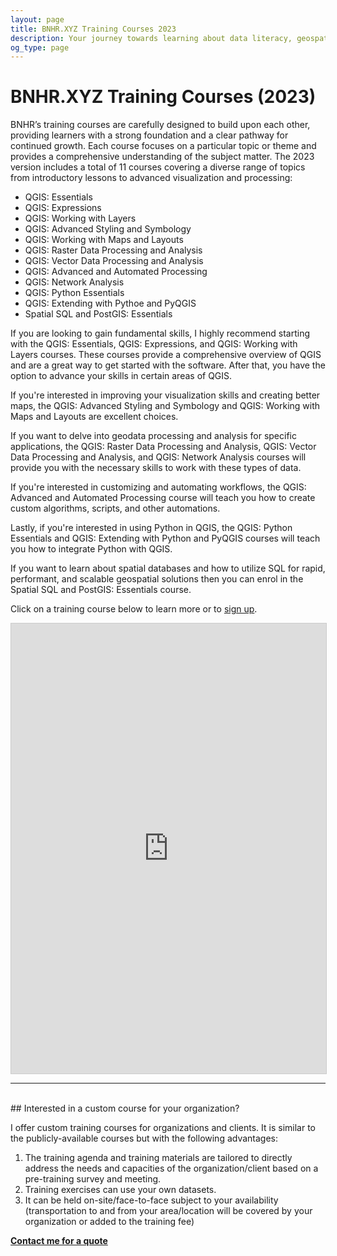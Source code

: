 ```yaml
---
layout: page
title: BNHR.XYZ Training Courses 2023
description: Your journey towards learning about data literacy, geospatial, and free and open source software starts here.
og_type: page
---
```

# BNHR.XYZ Training Courses (2023)

BNHR’s training courses are carefully designed to build upon each other, providing learners with a strong foundation and a clear pathway for continued growth. Each course focuses on a particular topic or theme and provides a comprehensive understanding of the subject matter. The 2023 version includes a total of 11 courses covering a diverse range of topics from introductory lessons to advanced visualization and processing:

- QGIS: Essentials
- QGIS: Expressions
- QGIS: Working with Layers
- QGIS: Advanced Styling and Symbology
- QGIS: Working with Maps and Layouts
- QGIS: Raster Data Processing and Analysis
- QGIS: Vector Data Processing and Analysis
- QGIS: Advanced and Automated Processing
- QGIS: Network Analysis
- QGIS: Python Essentials
- QGIS: Extending with Pythoe and PyQGIS
- Spatial SQL and PostGIS: Essentials

If you are looking to gain fundamental skills, I highly recommend starting with the QGIS: Essentials, QGIS: Expressions, and QGIS: Working with Layers courses. These courses provide a comprehensive overview of QGIS and are a great way to get started with the software. After that, you have the option to advance your skills in certain areas of QGIS.

If you're interested in improving your visualization skills and creating better maps, the QGIS: Advanced Styling and Symbology and QGIS: Working with Maps and Layouts are excellent choices.

If you want to delve into geodata processing and analysis for specific applications, the QGIS: Raster Data Processing and Analysis, QGIS: Vector Data Processing and Analysis, and QGIS: Network Analysis courses will provide you with the necessary skills to work with these types of data.

If you're interested in customizing and automating workflows, the QGIS: Advanced and Automated Processing course will teach you how to create custom algorithms, scripts, and other automations.

Lastly, if you're interested in using Python in QGIS, the QGIS: Python Essentials and QGIS: Extending with Python and PyQGIS courses will teach you how to integrate Python with QGIS.

If you want to learn about spatial databases and how to utilize SQL for rapid, performant, and scalable geospatial solutions then you can enrol in the Spatial SQL and PostGIS: Essentials course.


Click on a training course below to learn more or to [sign up]({{site.baseurl}}/courses/2023/signup).
<br>
<iframe class="airtable-embed" src="https://airtable.com/embed/shrJygFGX0YbbfTHq?backgroundColor=cyan&viewControls=on" frameborder="0" onmousewheel="" width="100%" height="720" style="background: transparent; border: 1px solid #ccc;"></iframe>

<hr><br>
## Interested in a custom course for your organization?

I offer custom training courses for organizations and clients.  It is similar to the publicly-available courses but with the following advantages:

1. The training agenda and training materials are tailored to directly address the needs and capacities of the organization/client based on a pre-training survey and meeting.
2. Training exercises can use your own datasets.
3. It can be held on-site/face-to-face subject to your availability (transportation to and from your area/location will be covered by your organization or added to the training fee)

<div class="d-flex justify-content-start py-2"><a
    href="{{site.baseurl}}/#contact"
    target="_blank" class="btn btn-lg bg-success col-sm-12 col-md-6" role="button"
    aria-disabled="true"><strong class="text-white">Contact me for a quote</strong></a>
</div> 

<!-- [Contact me for a quote]({{site.baseurl}}/#contact) -->